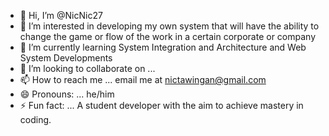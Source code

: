 - 👋 Hi, I’m @NicNic27
- 👀 I’m interested in developing my own system that will have the ability to change the game or flow of the work in a certain corporate or company
- 🌱 I’m currently learning System Integration and Architecture and Web System Developments
- 💞️ I’m looking to collaborate on ...
- 📫 How to reach me ... email me at nictawingan@gmail.com
- 😄 Pronouns: ... he/him
- ⚡ Fun fact: ... A student developer with the aim to achieve mastery in coding.

<!---
NicNic27/NicNic27 is a ✨ special ✨ repository because its `README.md` (this file) appears on your GitHub profile.
You can click the Preview link to take a look at your changes.
--->
